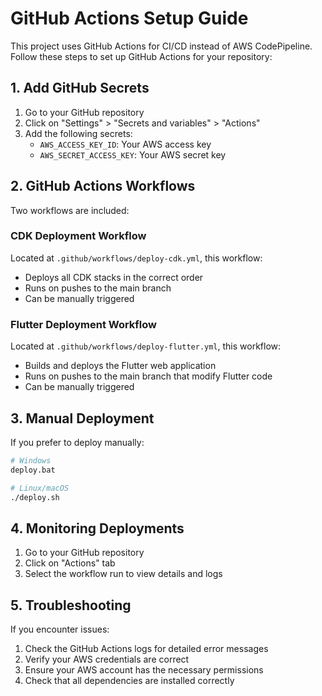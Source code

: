 # GitHub Actions Setup Guide

This project uses GitHub Actions for CI/CD instead of AWS CodePipeline. Follow these steps to set up GitHub Actions for your repository:

## 1. Add GitHub Secrets

1. Go to your GitHub repository
2. Click on "Settings" > "Secrets and variables" > "Actions"
3. Add the following secrets:
   - `AWS_ACCESS_KEY_ID`: Your AWS access key
   - `AWS_SECRET_ACCESS_KEY`: Your AWS secret key

## 2. GitHub Actions Workflows

Two workflows are included:

### CDK Deployment Workflow

Located at `.github/workflows/deploy-cdk.yml`, this workflow:
- Deploys all CDK stacks in the correct order
- Runs on pushes to the main branch
- Can be manually triggered

### Flutter Deployment Workflow

Located at `.github/workflows/deploy-flutter.yml`, this workflow:
- Builds and deploys the Flutter web application
- Runs on pushes to the main branch that modify Flutter code
- Can be manually triggered

## 3. Manual Deployment

If you prefer to deploy manually:

```bash
# Windows
deploy.bat

# Linux/macOS
./deploy.sh
```

## 4. Monitoring Deployments

1. Go to your GitHub repository
2. Click on "Actions" tab
3. Select the workflow run to view details and logs

## 5. Troubleshooting

If you encounter issues:

1. Check the GitHub Actions logs for detailed error messages
2. Verify your AWS credentials are correct
3. Ensure your AWS account has the necessary permissions
4. Check that all dependencies are installed correctly